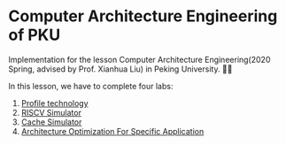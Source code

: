 # Computer Architecture Engineering of PKU

Implementation for the lesson Computer Architecture Engineering(2020 Spring, advised by Prof. Xianhua Liu) in Peking University. 🎈🎏


In this lesson, we have to complete four labs:

1. [Profile technology](./lab1/lab1_report.md)
2. [RISCV Simulator](./lab2/lab2_report.md)
3. [Cache Simulator](./lab3/lab3_report.md)
4. [Architecture Optimization For Specific Application](./lab4/lab4_report.md)